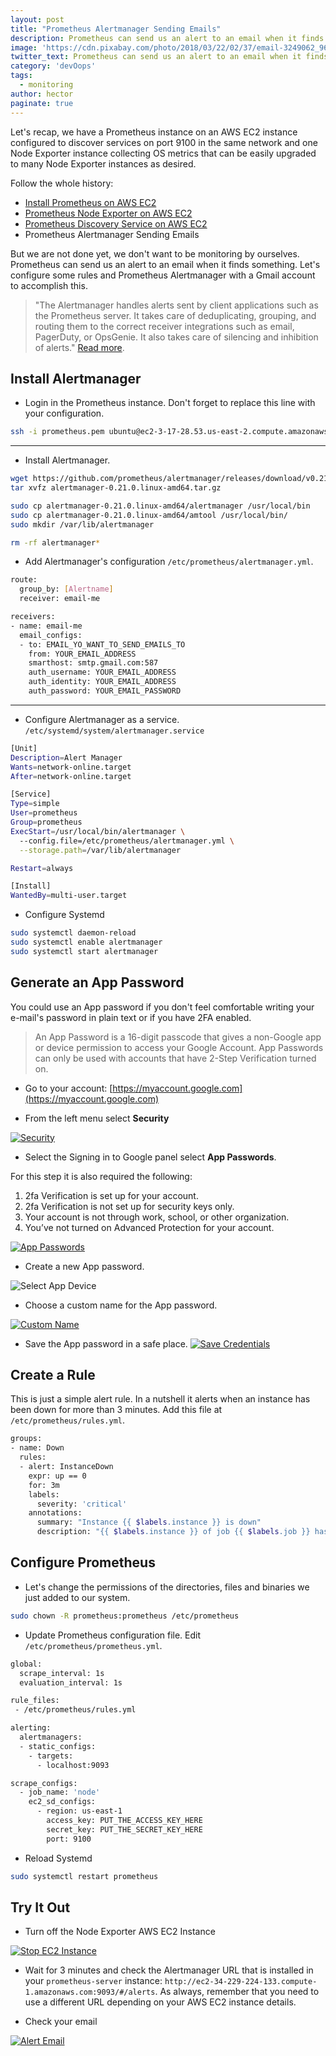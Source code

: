 ```yaml
---
layout: post
title: "Prometheus Alertmanager Sending Emails"
description: Prometheus can send us an alert to an email when it finds something. Let's configure some rules and Prometheus Alertmanager with a Gmail account. 
image: 'https://cdn.pixabay.com/photo/2018/03/22/02/37/email-3249062_960_720.png'
twitter_text: Prometheus can send us an alert to an email when it finds something. Let's configure some rules and Prometheus Alertmanager with a Gmail account. 
category: 'devOops'
tags:
  - monitoring
author: hector
paginate: true
---
```


Let's recap, we have a Prometheus instance on an AWS EC2 instance configured to discover services on port 9100 in the same network and one Node Exporter instance collecting OS metrics that can be easily upgraded to many Node Exporter instances as desired. 

Follow the whole history:
* [Install Prometheus on AWS EC2](https://codewizardly.com/prometheus-on-aws-ec2-part1)
* [Prometheus Node Exporter on AWS EC2](https://codewizardly.com/prometheus-on-aws-ec2-part2)
* [Prometheus Discovery Service on AWS EC2](https://codewizardly.com/prometheus-on-aws-ec2-part3)
* Prometheus Alertmanager Sending Emails

But we are not done yet, we don't want to be monitoring by ourselves. Prometheus can send us an alert to an email when it finds something. Let's configure some rules and Prometheus Alertmanager with a Gmail account to accomplish this.

> "The Alertmanager handles alerts sent by client applications such as the Prometheus server. It takes care of deduplicating, grouping, and routing them to the correct receiver integrations such as email, PagerDuty, or OpsGenie. It also takes care of silencing and inhibition of alerts." [Read more](https://github.com/prometheus/alertmanager).

## Install Alertmanager

* Login in the Prometheus instance. Don't forget to replace this line with your configuration. 

```bash
ssh -i prometheus.pem ubuntu@ec2-3-17-28.53.us-east-2.compute.amazonaws.com
```

---
* Install Alertmanager.

```bash
wget https://github.com/prometheus/alertmanager/releases/download/v0.21.0/alertmanager-0.21.0.linux-amd64.tar.gz
tar xvfz alertmanager-0.21.0.linux-amd64.tar.gz

sudo cp alertmanager-0.21.0.linux-amd64/alertmanager /usr/local/bin
sudo cp alertmanager-0.21.0.linux-amd64/amtool /usr/local/bin/
sudo mkdir /var/lib/alertmanager

rm -rf alertmanager*
```

* Add Alertmanager's configuration `/etc/prometheus/alertmanager.yml`.

```bash
route:
  group_by: [Alertname]
  receiver: email-me

receivers:
- name: email-me
  email_configs:
  - to: EMAIL_YO_WANT_TO_SEND_EMAILS_TO
    from: YOUR_EMAIL_ADDRESS
    smarthost: smtp.gmail.com:587
    auth_username: YOUR_EMAIL_ADDRESS
    auth_identity: YOUR_EMAIL_ADDRESS
    auth_password: YOUR_EMAIL_PASSWORD
```

---
* Configure Alertmanager as a service. `/etc/systemd/system/alertmanager.service`

```bash
[Unit]
Description=Alert Manager
Wants=network-online.target
After=network-online.target

[Service]
Type=simple
User=prometheus
Group=prometheus
ExecStart=/usr/local/bin/alertmanager \
  --config.file=/etc/prometheus/alertmanager.yml \
  --storage.path=/var/lib/alertmanager

Restart=always

[Install]
WantedBy=multi-user.target
```

* Configure Systemd

```bash
sudo systemctl daemon-reload
sudo systemctl enable alertmanager
sudo systemctl start alertmanager
```

## Generate an App Password
You could use an App password if you don't feel comfortable writing your e-mail's password in plain text or if you have 2FA enabled. 
> An App Password is a 16-digit passcode that gives a non-Google app or device permission to access your Google Account. App Passwords can only be used with accounts that have 2-Step Verification turned on.


* Go to your account: [https://myaccount.google.com](https://myaccount.google.com)

* From the left menu select **Security**

[![Security](https://hndoss-blog-bucket.s3.amazonaws.com/prometheus-on-aws-ec2/24-security.png)](https://hndoss-blog-bucket.s3.amazonaws.com/prometheus-on-aws-ec2/24-security.png)

* Select the Signing in to Google panel select **App Passwords**. 

For this step it is also required the following:
1. 2fa Verification is set up for your account.
1. 2fa Verification is not set up for security keys only.
1. Your account is not through work, school, or other organization.
1. You’ve not turned on Advanced Protection for your account.

[![App Passwords](https://hndoss-blog-bucket.s3.amazonaws.com/prometheus-on-aws-ec2/25-app-passwords.png)](https://hndoss-blog-bucket.s3.amazonaws.com/prometheus-on-aws-ec2/25-app-passwords.png)

* Create a new App password.

![[Select App Device](https://hndoss-blog-bucket.s3.amazonaws.com/prometheus-on-aws-ec2/26-select-app-device.png)](https://hndoss-blog-bucket.s3.amazonaws.com/prometheus-on-aws-ec2/26-select-app-device.png)

* Choose a custom name for the App password.

[![Custom Name](https://hndoss-blog-bucket.s3.amazonaws.com/prometheus-on-aws-ec2/27-custom-name.png)](https://hndoss-blog-bucket.s3.amazonaws.com/prometheus-on-aws-ec2/27-custom-name.png)

* Save the App password in a safe place.
[![Save Credentials](https://hndoss-blog-bucket.s3.amazonaws.com/prometheus-on-aws-ec2/28-save-credentials.png)](https://hndoss-blog-bucket.s3.amazonaws.com/prometheus-on-aws-ec2/28-save-credentials.png)

## Create a Rule

This is just a simple alert rule. In a nutshell it alerts when an instance has been down for more than 3 minutes. Add this file at `/etc/prometheus/rules.yml`.

```bash
groups:
- name: Down
  rules:
  - alert: InstanceDown
    expr: up == 0
    for: 3m
    labels:
      severity: 'critical'
    annotations:
      summary: "Instance {{ $labels.instance }} is down"
      description: "{{ $labels.instance }} of job {{ $labels.job }} has been down for more than 3 minutes."
```

## Configure Prometheus

* Let's change the permissions of the directories, files and binaries we just added to our system.

```bash
sudo chown -R prometheus:prometheus /etc/prometheus
```

* Update Prometheus configuration file. Edit `/etc/prometheus/prometheus.yml`.

```bash
global:
  scrape_interval: 1s
  evaluation_interval: 1s

rule_files:
 - /etc/prometheus/rules.yml

alerting:
  alertmanagers:
  - static_configs:
    - targets:
      - localhost:9093

scrape_configs:
  - job_name: 'node'
    ec2_sd_configs:
      - region: us-east-1
        access_key: PUT_THE_ACCESS_KEY_HERE
        secret_key: PUT_THE_SECRET_KEY_HERE
        port: 9100
```

* Reload Systemd

```bash
sudo systemctl restart prometheus
```

## Try It Out

* Turn off the Node Exporter AWS EC2 Instance

[![Stop EC2 Instance](https://hndoss-blog-bucket.s3.amazonaws.com/prometheus-on-aws-ec2/29-stop-ec2-instance.png)](https://hndoss-blog-bucket.s3.amazonaws.com/prometheus-on-aws-ec2/29-stop-ec2-instance.png)

* Wait for 3 minutes and check the Alertmanager URL that is installed in your `prometheus-server` instance: `http://ec2-34-229-224-133.compute-1.amazonaws.com:9093/#/alerts`. As always, remember that you need to use a different URL depending on your AWS EC2 instance details.

* Check your email

[![Alert Email](https://hndoss-blog-bucket.s3.amazonaws.com/prometheus-on-aws-ec2/30-email.png)](https://hndoss-blog-bucket.s3.amazonaws.com/prometheus-on-aws-ec2/30-email.png)